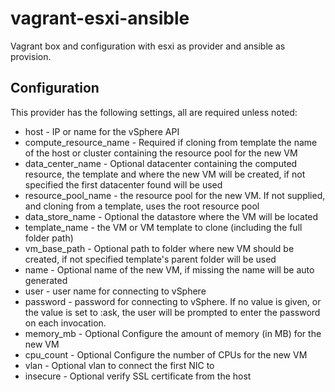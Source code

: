 vagrant-esxi-ansible
====
Vagrant box and configuration with esxi as provider and ansible as provision.

## Configuration
This provider has the following settings, all are required unless noted:
* host - IP or name for the vSphere API
*	compute_resource_name - Required if cloning from template the name of the host or cluster containing the resource pool for the new VM
*	data_center_name - Optional datacenter containing the computed resource, the template and where the new VM will be created, if not specified the first datacenter found will be used
*	resource_pool_name - the resource pool for the new VM. If not supplied, and cloning from a template, uses the root resource pool
*	data_store_name - Optional the datastore where the VM will be located
*	template_name - the VM or VM template to clone (including the full folder path)
*	vm_base_path - Optional path to folder where new VM should be created, if not specified template's parent folder will be used
*	name - Optional name of the new VM, if missing the name will be auto generated
*	user - user name for connecting to vSphere
*	password - password for connecting to vSphere. If no value is given, or the value is set to :ask, the user will be prompted to enter the password on each invocation.
*	memory_mb - Optional Configure the amount of memory (in MB) for the new VM
*	cpu_count - Optional Configure the number of CPUs for the new VM
*	vlan - Optional vlan to connect the first NIC to
*	insecure - Optional verify SSL certificate from the host
